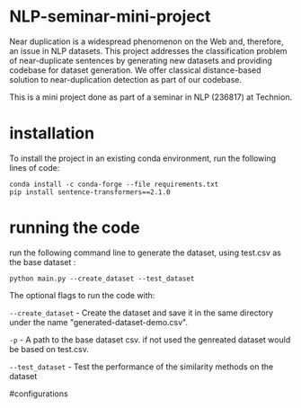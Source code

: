 # NLP-seminar-mini-project
Near duplication is a widespread phenomenon on the Web and, therefore, an issue in NLP datasets. This project addresses the classification problem of near-duplicate sentences by generating new datasets and providing codebase for dataset generation. We offer classical distance-based solution to near-duplication detection as part of our codebase. 

This is a mini project done as part of a seminar in NLP (236817) at Technion.

# installation
To install the project in an existing conda environment, run the following lines of code:
```
conda install -c conda-forge --file requirements.txt
pip install sentence-transformers==2.1.0
```

# running the code
run the following command line to generate the dataset, using test.csv as the base dataset :
```
python main.py --create_dataset --test_dataset
```

The optional flags to run the code with:

```--create_dataset``` - Create the dataset and save it in the same directory under the name "generated-dataset-demo.csv".

```-p``` - A path to the base dataset csv. if not used the genreated dataset would be based on test.csv.

```--test_dataset``` - Test the performance of the similarity methods on the dataset

#configurations
